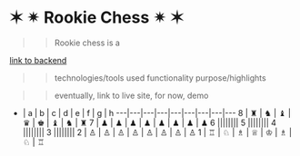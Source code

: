 
# ✶ ✴ Rookie Chess ✴ ✶

>> Rookie chess is a


[link to backend](https://github.com/ajsultanov/chess-backend)

>> technologies/tools used
>> functionality
>> purpose/highlights

>> eventually, link to live site, for now, demo







- | a | b | c | d | e | f | g | h
---|---|---|---|---|---|---|---|---
8 | ♜ | ♞ | ♝ | ♛ | ♚ | ♝ | ♞ | ♜
7 | ♟ | ♟ | ♟ | ♟ | ♟ | ♟ | ♟ | ♟
6 ||||||||
5 ||||||||
4 ||||||||
3 ||||||||
2 | ♙ | ♙ | ♙ | ♙ | ♙ | ♙ | ♙ | ♙
1 | ♖ | ♘ | ♗ | ♕ | ♔ | ♗ | ♘ | ♖
